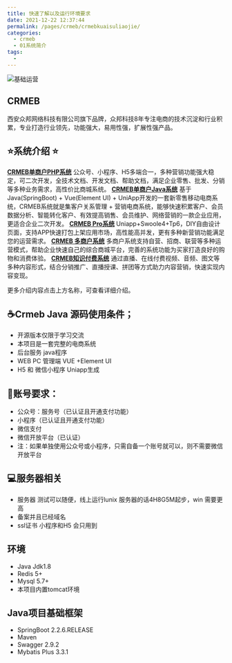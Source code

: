 ```yaml
---
title: 快速了解以及运行环境要求
date: 2021-12-22 12:37:44
permalink: /pages/crmeb/crmebkuaisuliaojie/
categories:
  - crmeb
  - 01系统简介
tags:
  - 
---
```

![基础运营](https://cdn.jsdelivr.net/gh/xbdazz/mypic/img/202203261544614.png)

## CRMEB

西安众邦网络科技有限公司旗下品牌，众邦科技8年专注电商的技术沉淀和行业积累，专业打造行业领先，功能强大，易用性强，扩展性强产品。

## ⭐️系统介绍 ⭐️

**[CRMEB单商户PHP系统](http://crmeb.com/web/index/criteria)**
公众号、小程序、H5多端合一，多种营销功能强大稳定，可二次开发，全技术文档、开发文档、帮助文档，满足企业零售、批发、分销等多种业务需求，高性价比商城系统。
**[CRMEB单商户Java系统](http://crmeb.com/web/index/java)**
基于Java(SpringBoot) + Vue(Element UI) + UniApp开发的一套新零售移动电商系统，CRMEB系统就是集客户关系管理 + 营销电商系统，能够快速积累客户、会员数据分析、智能转化客户、有效提高销售、会员维护、网络营销的一款企业应用，更适合企业二次开发。
**[CRMEB Pro系统](http://crmeb.com/web/index/pro)**
Uniapp+Swoole4+Tp6，DIY自由设计页面，支持APP快速打包上架应用市场，高性能高并发，更有多种新营销功能满足您的运营需求。
**[CRMEB 多商户系统](http://crmeb.com/web/index/merchant)**
多商户系统支持自营、招商、联营等多种运营模式，帮助企业快速自己的综合商城平台，完善的系统功能为买家打造良好的购物和消费体验。
**[CRMEB知识付费系统](http://crmeb.com/web/index/read)**
通过直播、在线付费视频、音频、图文等多种内容形式，结合分销推广、直播授课、拼团等方式助力内容营销，快速实现内容变现。

更多介绍内容点击上方名称，可查看详细介绍。

## **☕️Crmeb Java 源码使用条件；**

* 开源版本仅限于学习交流
* 本项目是一套完整的电商系统
* 后台服务 java程序
* WEB PC 管理端 VUE +Element UI
* H5 和 微信小程序 Uniapp生成

## **🔑账号要求：**

*   公众号：服务号（已认证且开通支付功能）
*   小程序（已认证且开通支付功能）
*   微信支付
*   微信开放平台（已认证）
*   注：如果单独使用公众号或小程序，只需自备一个账号就可以，则不需要微信开放平台

## 💻服务器相关

*   服务器 测试可以随便，线上运行lunix 服务器的话4H8G5M起步，win 需要更高
*   备案并且已经域名
*   ssl证书 小程序和H5 会只用到

## 环境

*   Java Jdk1.8
*   Redis 5+
*   Mysql 5.7+
*   本项目内置tomcat环境

## Java项目基础框架
*   SpringBoot 2.2.6.RELEASE
*   Maven
*   Swagger 2.9.2
*   Mybatis Plus 3.3.1
